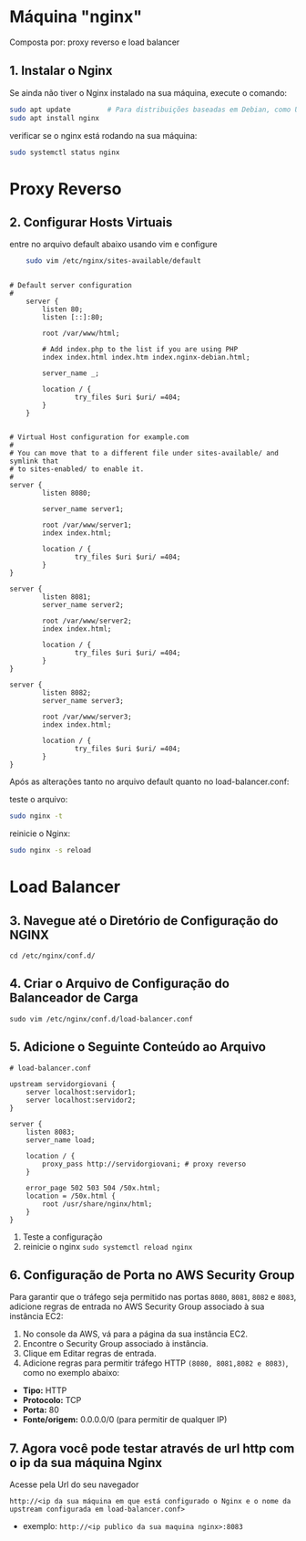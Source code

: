 
# Máquina "nginx"
Composta por: proxy reverso e load balancer


## 1. Instalar o Nginx

Se ainda não tiver o Nginx instalado na sua máquina, execute o comando:

```bash
sudo apt update         # Para distribuições baseadas em Debian, como Ubuntu
sudo apt install nginx
```

verificar se o nginx está rodando na sua máquina:

```bash
sudo systemctl status nginx 
```

# Proxy Reverso

## 2.  Configurar Hosts Virtuais
entre no arquivo default abaixo usando vim  e configure 


```bash
    sudo vim /etc/nginx/sites-available/default
```

```

# Default server configuration
#
    server {
        listen 80;
        listen [::]:80;

        root /var/www/html;

        # Add index.php to the list if you are using PHP
        index index.html index.htm index.nginx-debian.html;

        server_name _;

        location / {
                try_files $uri $uri/ =404;
        }
    }


# Virtual Host configuration for example.com
#
# You can move that to a different file under sites-available/ and symlink that
# to sites-enabled/ to enable it.
#
server {
        listen 8080;
    
        server_name server1;

        root /var/www/server1;
        index index.html;

        location / {
                try_files $uri $uri/ =404;
        }
}

server {
        listen 8081;
        server_name server2;

        root /var/www/server2;
        index index.html;

        location / {
                try_files $uri $uri/ =404;
        }
}

server {
        listen 8082;
        server_name server3;

        root /var/www/server3;
        index index.html;

        location / {
                try_files $uri $uri/ =404;
        }
}

```

Após as alterações tanto no arquivo default quanto no load-balancer.conf:

teste o arquivo:
```bash
sudo nginx -t
```
reinicie o Nginx:
```bash
sudo nginx -s reload
```


# Load Balancer

## 3. Navegue até o Diretório de Configuração do NGINX
```
cd /etc/nginx/conf.d/
```

## 4. Criar o Arquivo de Configuração do Balanceador de Carga

```
sudo vim /etc/nginx/conf.d/load-balancer.conf
```

## 5. Adicione o Seguinte Conteúdo ao Arquivo

```
# load-balancer.conf

upstream servidorgiovani {
    server localhost:servidor1;
    server localhost:servidor2;
}

server {
    listen 8083;
    server_name load;

    location / {
        proxy_pass http://servidorgiovani; # proxy reverso
    }

    error_page 502 503 504 /50x.html;
    location = /50x.html {
        root /usr/share/nginx/html;
    }
}

```

1) Teste a configuração 
2) reinicie o nginx ```sudo systemctl reload nginx```

## 6. Configuração de Porta no AWS Security Group
Para garantir que o tráfego seja permitido nas portas ```8080```, ```8081```, ```8082``` e ```8083```, adicione regras de entrada no AWS Security Group associado à sua instância EC2:

1) No console da AWS, vá para a página da sua instância EC2.
2) Encontre o Security Group associado à instância.
3) Clique em Editar regras de entrada.
4) Adicione regras para permitir tráfego HTTP ```(8080, 8081,8082 e 8083)```, como no exemplo abaixo:
- <strong>Tipo:</strong> HTTP
- <strong>Protocolo:</strong> TCP
- <strong>Porta:</strong> 80
- <strong>Fonte/origem:</strong>  0.0.0.0/0 (para permitir de qualquer IP)

## 7. Agora você pode testar através de url http com o ip da sua máquina Nginx
Acesse pela Url do seu navegador

```
http://<ip da sua máquina em que está configurado o Nginx e o nome da upstream configurada em load-balancer.conf>
```
- exemplo: ```http://<ip publico da sua maquina nginx>:8083```
